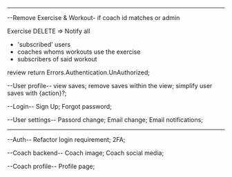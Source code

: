 -------------------------------------------
--Remove Exercise & Workout-
if coach id matches or admin

Exercise DELETE => Notify all
- 'subscribed' users
- coaches whoms workouts use the exercise
- subscribers of said workout

review   return Errors.Authentication.UnAuthorized;

--User profile--
view saves;
remove saves within the view;
simplify user saves with {action}?;

--Login--
Sign Up;
Forgot password;

--User settings--
Passord change;
Email change;
Email notifications;

-------------------------------------------

--Auth--
Refactor login requirement;
2FA;

--Coach backend--
Coach image;
Coach social media;

--Coach profile--
Profile page;

